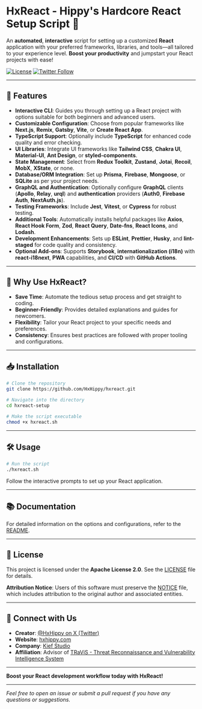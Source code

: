 # HxReact - Hippy's Hardcore React Setup Script 🚀

An **automated**, **interactive** script for setting up a customized **React** application with your preferred frameworks, libraries, and tools—all tailored to your experience level. **Boost your productivity** and jumpstart your React projects with ease!

[![License](https://img.shields.io/badge/license-Apache%202.0-blue.svg)](LICENSE)
[![Twitter Follow](https://img.shields.io/twitter/follow/HxHippy?style=social)](https://twitter.com/HxHippy)

---

## 🌟 Features

- **Interactive CLI**: Guides you through setting up a React project with options suitable for both beginners and advanced users.
- **Customizable Configuration**: Choose from popular frameworks like **Next.js**, **Remix**, **Gatsby**, **Vite**, or **Create React App**.
- **TypeScript Support**: Optionally include **TypeScript** for enhanced code quality and error checking.
- **UI Libraries**: Integrate UI frameworks like **Tailwind CSS**, **Chakra UI**, **Material-UI**, **Ant Design**, or **styled-components**.
- **State Management**: Select from **Redux Toolkit**, **Zustand**, **Jotai**, **Recoil**, **MobX**, **XState**, or none.
- **Database/ORM Integration**: Set up **Prisma**, **Firebase**, **Mongoose**, or **SQLite** as per your project needs.
- **GraphQL and Authentication**: Optionally configure **GraphQL** clients (**Apollo**, **Relay**, **urql**) and **authentication** providers (**Auth0**, **Firebase Auth**, **NextAuth.js**).
- **Testing Frameworks**: Include **Jest**, **Vitest**, or **Cypress** for robust testing.
- **Additional Tools**: Automatically installs helpful packages like **Axios**, **React Hook Form**, **Zod**, **React Query**, **Date-fns**, **React Icons**, and **Lodash**.
- **Development Enhancements**: Sets up **ESLint**, **Prettier**, **Husky**, and **lint-staged** for code quality and consistency.
- **Optional Add-ons**: Supports **Storybook**, **internationalization (i18n)** with **react-i18next**, **PWA** capabilities, and **CI/CD** with **GitHub Actions**.

---

## 🚀 Why Use HxReact?

- **Save Time**: Automate the tedious setup process and get straight to coding.
- **Beginner-Friendly**: Provides detailed explanations and guides for newcomers.
- **Flexibility**: Tailor your React project to your specific needs and preferences.
- **Consistency**: Ensures best practices are followed with proper tooling and configurations.

---

## 📥 Installation

```bash
# Clone the repository
git clone https://github.com/HxHippy/hxreact.git

# Navigate into the directory
cd hxreact-setup

# Make the script executable
chmod +x hxreact.sh
```

---

## 🛠️ Usage

```bash
# Run the script
./hxreact.sh
```

Follow the interactive prompts to set up your React application.

---

## 📚 Documentation

For detailed information on the options and configurations, refer to the [README](README.md).

---

## 📄 License

This project is licensed under the **Apache License 2.0**. See the [LICENSE](LICENSE) file for details.

**Attribution Notice**: Users of this software must preserve the [NOTICE](NOTICE) file, which includes attribution to the original author and associated entities.

---

## 🤝 Connect with Us

- **Creator**: [@HxHippy on X (Twitter)](https://twitter.com/HxHippy)
- **Website**: [hxhippy.com](https://hxhippy.com)
- **Company**: [Kief Studio](https://kief.studio)
- **Affiliation**: Advisor of [TRaViS - Threat Reconnaissance and Vulnerability Intelligence System](https://travisasm.com)

---

**Boost your React development workflow today with HxReact!**

---

*Feel free to open an issue or submit a pull request if you have any questions or suggestions.*
